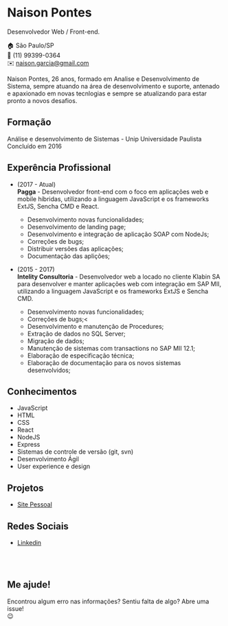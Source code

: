 # Naison Pontes
Desenvolvedor Web / Front-end.

:house:    São Paulo/SP <br>
:iphone:   (11) 99399-0364 <br>
:envelope: naison.garcia@gmail.com

Naison Pontes, 26 anos, formado em Analise e Desenvolvimento de Sistema, sempre atuando na área de desenvolvimento e suporte, antenado e apaxionado em novas tecnlogias e sempre se atualizando para estar pronto a novos desafios.

## Formação
Análise e desenvolvimento de Sistemas - Unip Universidade Paulista <br>
Concluído em 2016

## Experência Profissional
* (2017 -  Atual) <br>
**Pagga** - Desenvolvedor front-end com o foco em aplicações web e mobile híbridas, utilizando a linguagem JavaScript e os frameworks ExtJS, Sencha CMD e React. <br>
  * Desenvolvimento novas funcionalidades;
  * Desenvolvimento de landing page;
  * Desenvolvimento e integração de aplicação SOAP com NodeJs;
  * Correções de bugs;
  * Distribuir versões das aplicações;
  * Documentação das aplições;


* (2015 -  2017) <br>
**Intelity Consultoria** - Desenvolvedor web a locado no cliente Klabin SA para desenvolver e manter aplicações web com integração em SAP MII, utilizando a linguagem JavaScript e os frameworks ExtJS e Sencha CMD. <br>
  * Desenvolvimento novas funcionalidades;
  * Correções de bugs;<
  * Desenvolvimento e manutenção de Procedures;
  * Extração de dados no SQL Server;
  * Migração de dados;
  * Manutenção de sistemas com transactions no SAP MII 12.1;
  * Elaboração de especificação técnica;
  * Elaboração de documentação para os novos sistemas desenvolvidos;


## Conhecimentos
* JavaScript
* HTML
* CSS 
* React
* NodeJS
* Express
* Sistemas de controle de versão (git, svn)
* Desenvolvimento Ágil
* User experience e design


## Projetos
* [Site Pessoal](https://naisonp.github.io/naisonpontes-website/)

## Redes Sociais
*  [Linkedin](https://www.linkedin.com/in/naison-pontes-886969b3/)

<br><br>

## Me ajude!
Encontrou algum erro nas informações? Sentiu falta de algo? Abre uma issue! <br> :wink:
